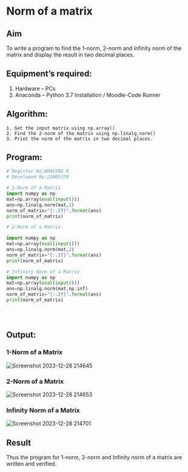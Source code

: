 # Norm of a matrix
## Aim
To write a program to find the 1-norm, 2-norm and infinity norm of the matrix and display the result in two decimal places.
## Equipment’s required:
1.	Hardware – PCs
2.	Anaconda – Python 3.7 Installation / Moodle-Code Runner
## Algorithm:
	1. Get the input matrix using np.array()   
    2. Find the 2-norm of the matrix using np.linalg.norm()
	3. Print the norm of the matrix in two decimal places.
## Program:
```Python
# Register No:ARAVIND R
# Developed By:23005370

# 1-Norm of a Matrix
import numpy as np
mat=np.array(eval(input()))
ans=np.linalg.norm(mat,1)
norm_of_matrix="{:.2f}".format(ans)
print(norm_of_matrix)

# 2-Norm of a Matrix

import numpy as np
mat=np.array(eval(input()))
ans=np.linalg.norm(mat,2)
norm_of_matrix="{:.2f}".format(ans)
print(norm_of_matrix)

# Infinity Norm of a Matrix
import numpy as np
mat=np.array(eval(input()))
ans=np.linalg.norm(mat,np.inf)
norm_of_matrix="{:.2f}".format(ans)
print(norm_of_matrix)





```
## Output:
### 1-Norm of a Matrix
![Screenshot 2023-12-28 214645](https://github.com/ARAVIND23005370/Norm-of-a-matrix/assets/148514836/807776cd-a36b-4939-adde-19e7dbf12010)


### 2-Norm of a Matrix

![Screenshot 2023-12-28 214653](https://github.com/ARAVIND23005370/Norm-of-a-matrix/assets/148514836/f4f71818-951a-4577-aad7-4bce4baeed49)

### Infinity Norm of a Matrix
![Screenshot 2023-12-28 214701](https://github.com/ARAVIND23005370/Norm-of-a-matrix/assets/148514836/e8467a5e-2a08-4b80-8c49-4c2a6a1d2822)


## Result
Thus the program for 1-norm, 2-norm and Infinity norm of a matrix are written and verified.
